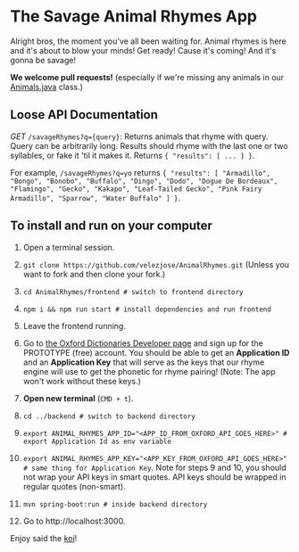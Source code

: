 # The Savage Animal Rhymes App

Alright bros, the moment you've all been waiting for. Animal rhymes is here and it's about to blow your 
minds! Get ready! Cause it's coming! And it's gonna be savage! 

**We welcome pull requests!** (especially if we're missing any animals in our 
[Animals.java](https://github.com/velezjose/AnimalRhymes/blob/master/backend/src/main/java/utils/Animals.java) class.)

## Loose API Documentation
*GET* `/savageRhymes?q={query}`: Returns animals that rhyme with query.
Query can be arbitrarily long. Results should rhyme with the last one or two syllables, or fake it 'til it makes it.
Returns 
`{
  "results": [
    ...
  ]
}`.

For example, `/savageRhymes?q=yo` returns `{ "results": [
                                                "Armadillo",
                                                "Bongo",
                                                "Bonobo",
                                                "Buffalo",
                                                "Dingo",
                                                "Dodo",
                                                "Dogue De Bordeaux",
                                                "Flamingo",
                                                "Gecko",
                                                "Kakapo",
                                                "Leaf-Tailed Gecko",
                                                "Pink Fairy Armadillo",
                                                "Sparrow",
                                                "Water Buffalo"
                                                ] }`. 

## To install and run on your computer
1. Open a terminal session.

2. `git clone https://github.com/velezjose/AnimalRhymes.git` (Unless you want to fork and then clone your fork.)

3. `cd AnimalRhymes/frontend # switch to frontend directory`

4. `npm i && npm run start # install dependencies and run frontend`

5. Leave the frontend running.

6. Go to [the Oxford Dictionaries Developer page](https://developer.oxforddictionaries.com/) and sign up for the 
PROTOTYPE (free) account. You should be able to get an **Application ID** and an **Application Key** that will 
serve as the keys that our rhyme engine will use to get the phonetic for rhyme pairing! (Note: The app won't work 
without these keys.)

7. **Open new terminal** (`CMD + t`).

8. `cd ../backend # switch to backend directory`

9. `export ANIMAL_RHYMES_APP_ID="<APP_ID_FROM_OXFORD_API_GOES_HERE>" # export Application Id as env variable`

10. `export ANIMAL_RHYMES_APP_KEY="<APP_KEY_FROM_OXFORD_API_GOES_HERE>" # same thing for Application Key`. Note for steps 9 and 10, you should
not wrap your API keys in smart quotes. API keys should be wrapped in regular quotes (non-smart).

11. `mvn spring-boot:run # inside backend directory`

12. Go to http://localhost:3000.

Enjoy said the [koi](https://en.wikipedia.org/wiki/Koi)!
